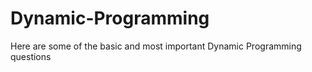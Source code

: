 # Dynamic-Programming

 Here are some of the basic and most important Dynamic Programming questions

